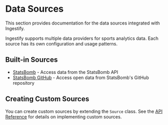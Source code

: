 # Data Sources

This section provides documentation for the data sources integrated with Ingestify.

Ingestify supports multiple data providers for sports analytics data. Each source has its own configuration and usage patterns.

## Built-in Sources

- [StatsBomb](statsbomb.md) - Access data from the StatsBomb API
- [StatsBomb GitHub](./statsbomb_github.md) - Access open data from StatsBomb's GitHub repository

## Creating Custom Sources

You can create custom sources by extending the `Source` class. See the [API Reference](../api_reference.md) for details on implementing custom sources.